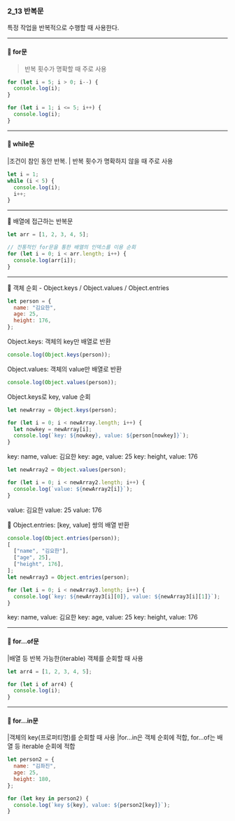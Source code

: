 ### 2_13 반복문

특정 작업을 반복적으로 수행할 때 사용한다.

---

#### 🔹 for문

> 반복 횟수가 명확할 때 주로 사용

```js
for (let i = 5; i > 0; i--) {
  console.log(i);
}

for (let i = 1; i <= 5; i++) {
  console.log(i);
}
```

---

#### 🔹 while문

|조건이 참인 동안 반복.
| 반복 횟수가 명확하지 않을 때 주로 사용

```js
let i = 1;
while (i < 5) {
  console.log(i);
  i++;
}
```

---

🔹 배열에 접근하는 반복문

```js
let arr = [1, 2, 3, 4, 5];

// 전통적인 for문을 통한 배열의 인덱스를 이용 순회
for (let i = 0; i < arr.length; i++) {
  console.log(arr[i]);
}
```

---

🔹 객체 순회 - Object.keys / Object.values / Object.entries

```js
let person = {
  name: "김요한",
  age: 25,
  height: 176,
};
```

Object.keys: 객체의 key만 배열로 반환

```js
console.log(Object.keys(person));
```

Object.values: 객체의 value만 배열로 반환

```js
console.log(Object.values(person));
```

Object.keys로 key, value 순회

```js
let newArray = Object.keys(person);

for (let i = 0; i < newArray.length; i++) {
  let nowkey = newArray[i];
  console.log(`key: ${nowkey}, value: ${person[nowkey]}`);
}
```

key: name, value: 김요한
key: age, value: 25
key: height, value: 176

```js
let newArray2 = Object.values(person);

for (let i = 0; i < newArray2.length; i++) {
  console.log(`value: ${newArray2[i]}`);
}
```

value: 김요한
value: 25
value: 176

🔹 Object.entries: [key, value] 쌍의 배열 반환

```js
console.log(Object.entries(person));
[
  ["name", "김요한"],
  ["age", 25],
  ["height", 176],
];
let newArray3 = Object.entries(person);

for (let i = 0; i < newArray3.length; i++) {
  console.log(`key: ${newArray3[i][0]}, value: ${newArray3[i][1]}`);
}
```

key: name, value: 김요한
key: age, value: 25
key: height, value: 176

---

#### 🔹 for...of문

|배열 등 반복 가능한(iterable) 객체를 순회할 때 사용

```js
let arr4 = [1, 2, 3, 4, 5];

for (let i of arr4) {
  console.log(i);
}
```

---

#### 🔹 for...in문

|객체의 key(프로퍼티명)를 순회할 때 사용
|for...in은 객체 순회에 적합, for...of는 배열 등 iterable 순회에 적합

```js
let person2 = {
  name: "김좌진",
  age: 25,
  height: 180,
};

for (let key in person2) {
  console.log(`key ${key}, value: ${person2[key]}`);
}
```
